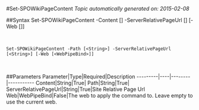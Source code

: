 #Set-SPOWikiPageContent
*Topic automatically generated on: 2015-02-08*


##Syntax
    Set-SPOWikiPageContent -Content [<String>] -ServerRelativePageUrl [<String>] [-Web [<WebPipeBind>]]

&nbsp;

    Set-SPOWikiPageContent -Path [<String>] -ServerRelativePageUrl [<String>] [-Web [<WebPipeBind>]]

&nbsp;

##Parameters
Parameter|Type|Required|Description
---------|----|--------|-----------
Content|String|True|
Path|String|True|
ServerRelativePageUrl|String|True|Site Relative Page Url
Web|WebPipeBind|False|The web to apply the command to. Leave empty to use the current web.
